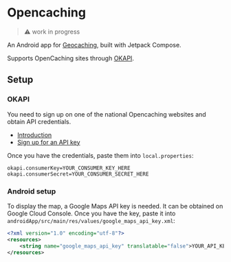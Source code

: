 # Opencaching

> ⚠️ work in progress

An Android app for [Geocaching], built with Jetpack Compose.

Supports OpenCaching sites through [OKAPI](https://www.opencaching.pl/okapi/introduction.html).

## Setup

### OKAPI

You need to sign up on one of the national Opencaching websites and obtain API credentials.

- [Introduction](https://opencaching.pl/okapi/introduction.html)
- [Sign up for an API key](https://opencaching.pl/okapi/signup.html)

Once you have the credentials, paste them into `local.properties`:

```properties
okapi.consumerKey=YOUR_CONSUMER_KEY_HERE
okapi.consumerSecret=YOUR_CONSUMER_SECRET_HERE
```

### Android setup

To display the map, a Google Maps API key is needed. It can be obtained on Google Cloud Console.
Once you have the key, paste it into `androidApp/src/main/res/values/google_maps_api_key.xml`:

```xml
<?xml version="1.0" encoding="utf-8"?>
<resources>
    <string name="google_maps_api_key" translatable="false">YOUR_API_KEY_HERE</string>
</resources>
```

[Geocaching]: https://en.wikipedia.org/wiki/Geocaching
